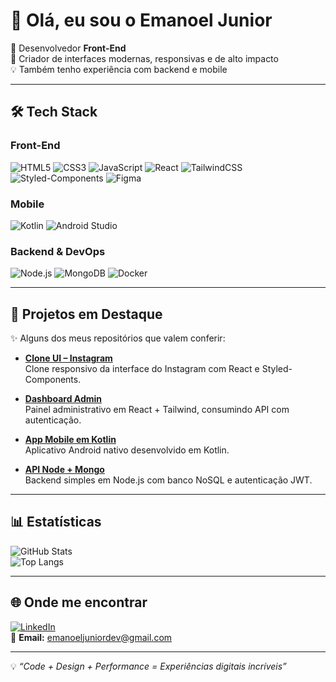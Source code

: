 # 👋 Olá, eu sou o Emanoel Junior  

🎨 Desenvolvedor **Front-End**  
🚀 Criador de interfaces modernas, responsivas e de alto impacto  
💡 Também tenho experiência com backend e mobile  

---

## 🛠️ Tech Stack

### Front-End
![HTML5](https://img.shields.io/badge/HTML5-E34F26?style=for-the-badge&logo=html5&logoColor=white)
![CSS3](https://img.shields.io/badge/CSS3-1572B6?style=for-the-badge&logo=css3&logoColor=white)
![JavaScript](https://img.shields.io/badge/JavaScript-F7DF1E?style=for-the-badge&logo=javascript&logoColor=black)
![React](https://img.shields.io/badge/React-20232A?style=for-the-badge&logo=react&logoColor=61DAFB)
![TailwindCSS](https://img.shields.io/badge/TailwindCSS-06B6D4?style=for-the-badge&logo=tailwindcss&logoColor=white)
![Styled-Components](https://img.shields.io/badge/styled--components-DB7093?style=for-the-badge&logo=styled-components&logoColor=white)
![Figma](https://img.shields.io/badge/Figma-F24E1E?style=for-the-badge&logo=figma&logoColor=white)

### Mobile
![Kotlin](https://img.shields.io/badge/Kotlin-0095D5?style=for-the-badge&logo=kotlin&logoColor=white)
![Android Studio](https://img.shields.io/badge/Android%20Studio-3DDC84?style=for-the-badge&logo=android-studio&logoColor=white)

### Backend & DevOps
![Node.js](https://img.shields.io/badge/Node.js-339933?style=for-the-badge&logo=node.js&logoColor=white)
![MongoDB](https://img.shields.io/badge/MongoDB-47A248?style=for-the-badge&logo=mongodb&logoColor=white)
![Docker](https://img.shields.io/badge/Docker-2496ED?style=for-the-badge&logo=docker&logoColor=white)

---

## 📌 Projetos em Destaque
✨ Alguns dos meus repositórios que valem conferir:

- [**Clone UI – Instagram**](#)  
  Clone responsivo da interface do Instagram com React e Styled-Components.  

- [**Dashboard Admin**](#)  
  Painel administrativo em React + Tailwind, consumindo API com autenticação.  

- [**App Mobile em Kotlin**](#)  
  Aplicativo Android nativo desenvolvido em Kotlin.  

- [**API Node + Mongo**](#)  
  Backend simples em Node.js com banco NoSQL e autenticação JWT.  

---

## 📊 Estatísticas
![GitHub Stats](https://github-readme-stats.vercel.app/api?username=emanoeljunior21&show_icons=true&theme=radical)  
![Top Langs](https://github-readme-stats.vercel.app/api/top-langs/?username=emanoeljunior21&layout=compact&theme=radical)

---

## 🌐 Onde me encontrar
[![LinkedIn](https://img.shields.io/badge/LinkedIn-0A66C2?style=for-the-badge&logo=linkedin&logoColor=white)](https://www.linkedin.com/in/emanoel-jr/)  
📩 **Email:** emanoeljuniordev@gmail.com 

---
💡 *“Code + Design + Performance = Experiências digitais incríveis”*
